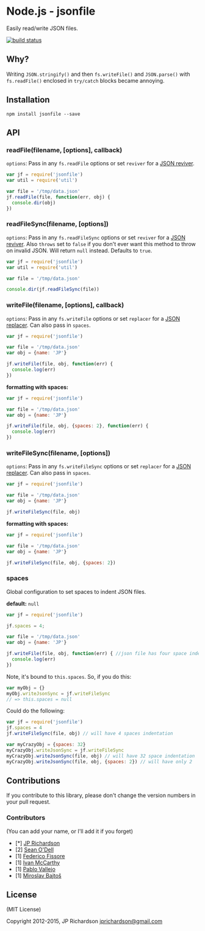Node.js - jsonfile
================

Easily read/write JSON files.

[![build status](https://secure.travis-ci.org/jprichardson/node-jsonfile.png)](http://travis-ci.org/jprichardson/node-jsonfile)


Why?
----

Writing `JSON.stringify()` and then `fs.writeFile()` and `JSON.parse()` with `fs.readFile()` enclosed in `try/catch` blocks became annoying.



Installation
------------

    npm install jsonfile --save



API
---

### readFile(filename, [options], callback)

`options`: Pass in any `fs.readFile` options or set `reviver` for a [JSON reviver](https://developer.mozilla.org/en-US/docs/Web/JavaScript/Reference/Global_Objects/JSON/parse).


```js
var jf = require('jsonfile')
var util = require('util')

var file = '/tmp/data.json'
jf.readFile(file, function(err, obj) {
  console.dir(obj)
})
```


### readFileSync(filename, [options])

`options`: Pass in any `fs.readFileSync` options or set `reviver` for a [JSON reviver](https://developer.mozilla.org/en-US/docs/Web/JavaScript/Reference/Global_Objects/JSON/parse). Also `throws` set to `false` if you don't ever want this method
to throw on invalid JSON. Will return `null` instead. Defaults to `true`.

```js
var jf = require('jsonfile')
var util = require('util')

var file = '/tmp/data.json'

console.dir(jf.readFileSync(file))
```


### writeFile(filename, [options], callback)

`options`: Pass in any `fs.writeFile` options or set `replacer` for a [JSON replacer](https://developer.mozilla.org/en-US/docs/Web/JavaScript/Reference/Global_Objects/JSON/stringify). Can also pass in `spaces`.


```js
var jf = require('jsonfile')

var file = '/tmp/data.json'
var obj = {name: 'JP'}

jf.writeFile(file, obj, function(err) {
  console.log(err)
})
```

**formatting with spaces:**

```js
var jf = require('jsonfile')

var file = '/tmp/data.json'
var obj = {name: 'JP'}

jf.writeFile(file, obj, {spaces: 2}, function(err) {
  console.log(err)
})
```


### writeFileSync(filename, [options])

`options`: Pass in any `fs.writeFileSync` options or set `replacer` for a [JSON replacer](https://developer.mozilla.org/en-US/docs/Web/JavaScript/Reference/Global_Objects/JSON/stringify). Can also pass in `spaces`.

```js
var jf = require('jsonfile')

var file = '/tmp/data.json'
var obj = {name: 'JP'}

jf.writeFileSync(file, obj)
```

**formatting with spaces:**

```js
var jf = require('jsonfile')

var file = '/tmp/data.json'
var obj = {name: 'JP'}

jf.writeFileSync(file, obj, {spaces: 2})
```



### spaces

Global configuration to set spaces to indent JSON files.

**default:** `null`

```js
var jf = require('jsonfile')

jf.spaces = 4;

var file = '/tmp/data.json'
var obj = {name: 'JP'}

jf.writeFile(file, obj, function(err) { //json file has four space indenting now
  console.log(err)
})
```

Note, it's bound to `this.spaces`. So, if you do this:

```js
var myObj = {}
myObj.writeJsonSync = jf.writeFileSync
// => this.spaces = null
```

Could do the following:

```js
var jf = require('jsonfile')
jf.spaces = 4
jf.writeFileSync(file, obj) // will have 4 spaces indentation

var myCrazyObj = {spaces: 32}
myCrazyObj.writeJsonSync = jf.writeFileSync
myCrazyObj.writeJsonSync(file, obj) // will have 32 space indentation
myCrazyObj.writeJsonSync(file, obj, {spaces: 2}) // will have only 2
```



Contributions
-------------

If you contribute to this library, please don't change the version numbers in your pull request.


### Contributors

(You can add your name, or I'll add it if you forget)

- [*] [JP Richardson](https://github.com/jprichardson)
- [2] [Sean O'Dell](https://github.com/seanodell)
- [1] [Federico Fissore](https://github.com/ffissore)
- [1] [Ivan McCarthy](https://github.com/imcrthy)
- [1] [Pablo Vallejo](https://github.com/PabloVallejo)
- [1] [Miroslav Bajtoš](https://github.com/bajtos)


License
-------

(MIT License)

Copyright 2012-2015, JP Richardson  <jprichardson@gmail.com>





